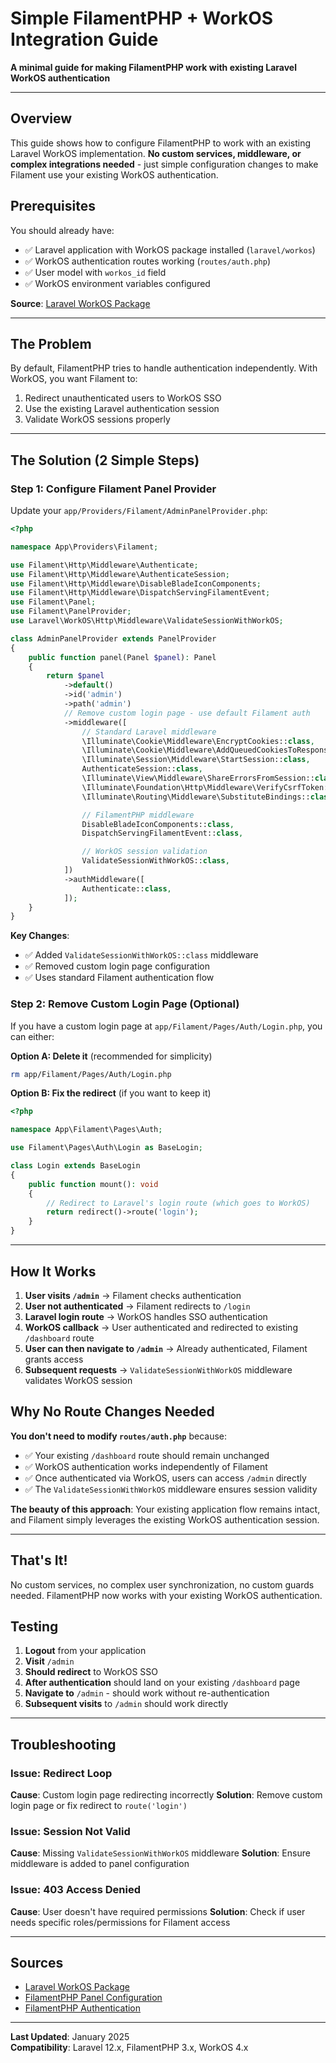 # Simple FilamentPHP + WorkOS Integration Guide

**A minimal guide for making FilamentPHP work with existing Laravel WorkOS authentication**

---

## Overview

This guide shows how to configure FilamentPHP to work with an existing Laravel WorkOS implementation. **No custom services, middleware, or complex integrations needed** - just simple configuration changes to make Filament use your existing WorkOS authentication.

## Prerequisites

You should already have:
- ✅ Laravel application with WorkOS package installed (`laravel/workos`)
- ✅ WorkOS authentication routes working (`routes/auth.php`)
- ✅ User model with `workos_id` field
- ✅ WorkOS environment variables configured

**Source**: [Laravel WorkOS Package](https://github.com/laravel/workos)

---

## The Problem

By default, FilamentPHP tries to handle authentication independently. With WorkOS, you want Filament to:
1. Redirect unauthenticated users to WorkOS SSO
2. Use the existing Laravel authentication session
3. Validate WorkOS sessions properly

---

## The Solution (2 Simple Steps)

### Step 1: Configure Filament Panel Provider

Update your `app/Providers/Filament/AdminPanelProvider.php`:

```php
<?php

namespace App\Providers\Filament;

use Filament\Http\Middleware\Authenticate;
use Filament\Http\Middleware\AuthenticateSession;
use Filament\Http\Middleware\DisableBladeIconComponents;
use Filament\Http\Middleware\DispatchServingFilamentEvent;
use Filament\Panel;
use Filament\PanelProvider;
use Laravel\WorkOS\Http\Middleware\ValidateSessionWithWorkOS;

class AdminPanelProvider extends PanelProvider
{
    public function panel(Panel $panel): Panel
    {
        return $panel
            ->default()
            ->id('admin')
            ->path('admin')
            // Remove custom login page - use default Filament auth
            ->middleware([
                // Standard Laravel middleware
                \Illuminate\Cookie\Middleware\EncryptCookies::class,
                \Illuminate\Cookie\Middleware\AddQueuedCookiesToResponse::class,
                \Illuminate\Session\Middleware\StartSession::class,
                AuthenticateSession::class,
                \Illuminate\View\Middleware\ShareErrorsFromSession::class,
                \Illuminate\Foundation\Http\Middleware\VerifyCsrfToken::class,
                \Illuminate\Routing\Middleware\SubstituteBindings::class,

                // FilamentPHP middleware
                DisableBladeIconComponents::class,
                DispatchServingFilamentEvent::class,

                // WorkOS session validation
                ValidateSessionWithWorkOS::class,
            ])
            ->authMiddleware([
                Authenticate::class,
            ]);
    }
}
```

**Key Changes**:
- ✅ Added `ValidateSessionWithWorkOS::class` middleware
- ✅ Removed custom login page configuration
- ✅ Uses standard Filament authentication flow

### Step 2: Remove Custom Login Page (Optional)

If you have a custom login page at `app/Filament/Pages/Auth/Login.php`, you can either:

**Option A: Delete it** (recommended for simplicity)
```bash
rm app/Filament/Pages/Auth/Login.php
```

**Option B: Fix the redirect** (if you want to keep it)
```php
<?php

namespace App\Filament\Pages\Auth;

use Filament\Pages\Auth\Login as BaseLogin;

class Login extends BaseLogin
{
    public function mount(): void
    {
        // Redirect to Laravel's login route (which goes to WorkOS)
        return redirect()->route('login');
    }
}
```

---

## How It Works

1. **User visits `/admin`** → Filament checks authentication
2. **User not authenticated** → Filament redirects to `/login` 
3. **Laravel login route** → WorkOS handles SSO authentication
4. **WorkOS callback** → User authenticated and redirected to existing `/dashboard` route
5. **User can then navigate to `/admin`** → Already authenticated, Filament grants access
6. **Subsequent requests** → `ValidateSessionWithWorkOS` middleware validates WorkOS session

## Why No Route Changes Needed

**You don't need to modify `routes/auth.php`** because:

- ✅ Your existing `/dashboard` route should remain unchanged
- ✅ WorkOS authentication works independently of Filament
- ✅ Once authenticated via WorkOS, users can access `/admin` directly
- ✅ The `ValidateSessionWithWorkOS` middleware ensures session validity

**The beauty of this approach**: Your existing application flow remains intact, and Filament simply leverages the existing WorkOS authentication session.

---

## That's It! 

No custom services, no complex user synchronization, no custom guards needed. FilamentPHP now works with your existing WorkOS authentication.

## Testing

1. **Logout** from your application
2. **Visit** `/admin`
3. **Should redirect** to WorkOS SSO
4. **After authentication** should land on your existing `/dashboard` page
5. **Navigate to** `/admin` - should work without re-authentication
6. **Subsequent visits** to `/admin` should work directly

---

## Troubleshooting

### Issue: Redirect Loop
**Cause**: Custom login page redirecting incorrectly
**Solution**: Remove custom login page or fix redirect to `route('login')`

### Issue: Session Not Valid
**Cause**: Missing `ValidateSessionWithWorkOS` middleware
**Solution**: Ensure middleware is added to panel configuration

### Issue: 403 Access Denied
**Cause**: User doesn't have required permissions
**Solution**: Check if user needs specific roles/permissions for Filament access

---

## Sources

- [Laravel WorkOS Package](https://github.com/laravel/workos)
- [FilamentPHP Panel Configuration](https://filamentphp.com/docs/3.x/panels/configuration)
- [FilamentPHP Authentication](https://filamentphp.com/docs/3.x/panels/users)

---

**Last Updated**: January 2025  
**Compatibility**: Laravel 12.x, FilamentPHP 3.x, WorkOS 4.x
